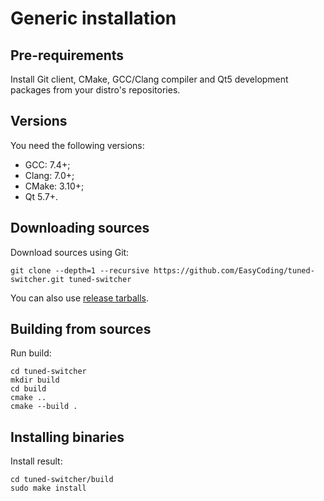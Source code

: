 # Generic installation

## Pre-requirements

Install Git client, CMake, GCC/Clang compiler and Qt5 development packages from your distro's repositories.

## Versions

You need the following versions:

  * GCC: 7.4+;
  * Clang: 7.0+;
  * CMake: 3.10+;
  * Qt 5.7+.

## Downloading sources

Download sources using Git:

```
git clone --depth=1 --recursive https://github.com/EasyCoding/tuned-switcher.git tuned-switcher
```

You can also use [release tarballs](https://github.com/EasyCoding/tuned-switcher/releases).

## Building from sources

Run build:

```
cd tuned-switcher
mkdir build
cd build
cmake ..
cmake --build .
```

## Installing binaries

Install result:

```
cd tuned-switcher/build
sudo make install
```
